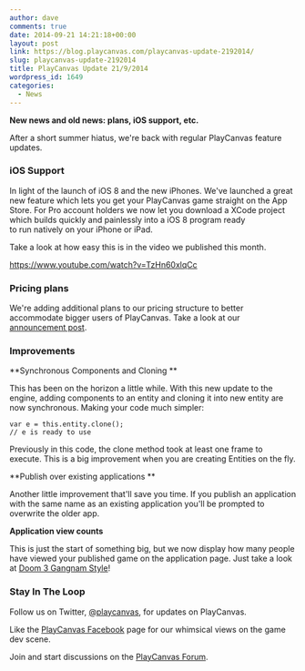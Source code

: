 ```yaml
---
author: dave
comments: true
date: 2014-09-21 14:21:18+00:00
layout: post
link: https://blog.playcanvas.com/playcanvas-update-2192014/
slug: playcanvas-update-2192014
title: PlayCanvas Update 21/9/2014
wordpress_id: 1649
categories:
  - News
---
```


**New news and old news: plans, iOS support, etc.**

After a short summer hiatus, we're back with regular PlayCanvas feature updates.

### iOS Support

In light of the launch of iOS 8 and the new iPhones. We've launched a great new feature which lets you get your PlayCanvas game straight on the App Store. For Pro account holders we now let you download a XCode project which builds quickly and painlessly into a iOS 8 program ready to run natively on your iPhone or iPad.

Take a look at how easy this is in the video we published this month.

https://www.youtube.com/watch?v=TzHn60xlqCc

### Pricing plans

We're adding additional plans to our pricing structure to better accommodate bigger users of PlayCanvas. Take a look at our [announcement post](http://blog.playcanvas.com/new-plans/).

### Improvements

**Synchronous Components and Cloning
**

This has been on the horizon a little while. With this new update to the engine, adding components to an entity and cloning it into new entity are now synchronous. Making your code much simpler:

    var e = this.entity.clone();
    // e is ready to use

Previously in this code, the clone method took at least one frame to execute. This is a big improvement when you are creating Entities on the fly.

**Publish over existing applications
**

Another little improvement that'll save you time. If you publish an application with the same name as an existing application you'll be prompted to overwrite the older app.

**Application view counts**

This is just the start of something big, but we now display how many people have viewed your published game on the application page. Just take a look at [Doom 3 Gangnam Style](http://apps.playcanvas.com/will/doom3/gangnamstyle)!

### Stay In The Loop

Follow us on Twitter, [@playcanvas](https://twitter.com/playcanvas), for updates on PlayCanvas.

Like the [PlayCanvas Facebook](https://facebook.com/playcanvas) page for our whimsical views on the game dev scene.

Join and start discussions on the [PlayCanvas Forum](https://forum.playcanvas.com/).

